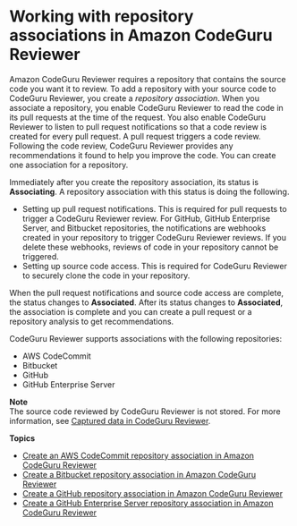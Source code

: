 # Working with repository associations in Amazon CodeGuru Reviewer<a name="working-with-repositories"></a>

Amazon CodeGuru Reviewer requires a repository that contains the source code you want it to review\. To add a repository with your source code to CodeGuru Reviewer, you create a *repository association*\. When you associate a repository, you enable CodeGuru Reviewer to read the code in its pull requests at the time of the request\. You also enable CodeGuru Reviewer to listen to pull request notifications so that a code review is created for every pull request\. A pull request triggers a code review\. Following the code review, CodeGuru Reviewer provides any recommendations it found to help you improve the code\. You can create one association for a repository\. 

 Immediately after you create the repository association, its status is **Associating**\. A repository association with this status is doing the following\. 
+ Setting up pull request notifications\. This is required for pull requests to trigger a CodeGuru Reviewer review\. For GitHub, GitHub Enterprise Server, and Bitbucket repositories, the notifications are webhooks created in your repository to trigger CodeGuru Reviewer reviews\. If you delete these webhooks, reviews of code in your repository cannot be triggered\. 
+ Setting up source code access\. This is required for CodeGuru Reviewer to securely clone the code in your repository\. 

When the pull request notifications and source code access are complete, the status changes to **Associated**\. After its status changes to **Associated**, the association is complete and you can create a pull request or a repository analysis to get recommendations\. 

 CodeGuru Reviewer supports associations with the following repositories: 
+  AWS CodeCommit 
+  Bitbucket 
+  GitHub 
+  GitHub Enterprise Server 

**Note**  
 The source code reviewed by CodeGuru Reviewer is not stored\. For more information, see [Captured data in CodeGuru Reviewer](data-protection.md#data-captured)\. 

**Topics**
+ [Create an AWS CodeCommit repository association in Amazon CodeGuru Reviewer](create-codecommit-association.md)
+ [Create a Bitbucket repository association in Amazon CodeGuru Reviewer](create-bitbucket-association.md)
+ [Create a GitHub repository association in Amazon CodeGuru Reviewer](create-github-association.md)
+ [Create a GitHub Enterprise Server repository association in Amazon CodeGuru Reviewer](create-github-enterprise-association.md)